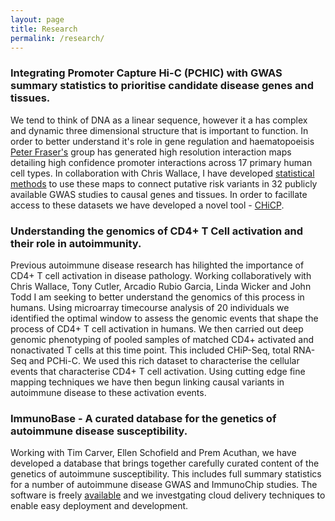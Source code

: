 ```yaml
---
layout: page
title: Research
permalink: /research/
---
```



###  Integrating Promoter Capture Hi-C (PCHIC) with GWAS summary statistics to prioritise candidate disease genes and tissues. 

We tend to  think of DNA as a linear sequence, however it a has complex and dynamic three dimensional structure that is important to function. In order to better understand it's role in gene regulation and haematopoeisis [Peter Fraser's](http://www.babraham.ac.uk/our-research/nuclear-dynamics/peter-fraser) group has generated high resolution interaction maps detailing high confidence promoter interactions across 17 primary human cell types.  In collaboration with Chris Wallace, I have developed [statistical methods](http://github.com/ollyburren/CHIGP) to use these maps to connect putative risk variants in 32 publicly available GWAS studies to causal genes and tissues. In order to facillate access to these datasets we have developed a novel tool - [CHiCP](http://bioinformatics.oxfordjournals.org/content/early/2016/04/08/bioinformatics.btw173.abstract).

### Understanding the genomics of CD4+ T Cell activation and their role in autoimmunity.

Previous autoimmune disease research has hilighted the importance of CD4+ T cell activation in disease pathology. Working collaboratively with Chris Wallace, Tony Cutler, Arcadio Rubio Garcia, Linda Wicker and John Todd I am seeking to better understand the genomics of this process in humans. Using microarray timecourse analysis of 20 individuals we identified the optimal window to assess the genomic events that shape the process of CD4+ T cell activation in humans. We then carried out deep genomic phenotyping of pooled samples of matched CD4+ activated and nonactivated T cells at this time point. This included CHiP-Seq, total RNA-Seq and PCHi-C. We used this rich dataset to characterise the cellular events that characterise CD4+ T cell activation. Using cutting edge fine mapping techniques we have then begun linking causal variants in autoimmune disease to these activation events. 

### ImmunoBase - A curated database for the genetics of autoimmune disease susceptibility.

Working with Tim Carver, Ellen Schofield and Prem Acuthan, we have developed a database that brings together carefully curated content of the genetics of autoimmune susceptibility. This includes full summary statistics for a number of autoimmune disease GWAS and ImmunoChip studies. The software is freely [available](https://github.com/D-I-L/pydgin) and we investgating cloud delivery techniques to enable easy deployment and development.
